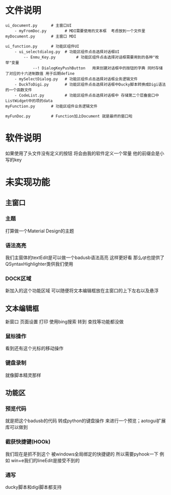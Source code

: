 # 文件说明
    ui_document.py      # 主窗口UI
        - myFromDoc.py        # MDI需要使用的文本框  考虑放到一个文件里
    myDocument.py       # 主窗口 MDI
    
    ui_function.py      # 功能区组件UI 
        - ui_selectdialog.py  # 功能区组件点击选择对话框UI
            -- Enmu_Key.py         # 功能区组件点击选择对话框需要用到的各种"枚举"变量
                --! DialogKeyPushButton   用来创建对话框中的按钮的字典 同时存储了对应的十六进制数值 用于后期define
        - mySelectDialog.py   # 功能区组件点击选择对话框业务逻辑文件
        - DuckToDigi.py       # 功能区组件点击选择对话框中Ducky脚本转换成Digi语法的一个函数文件
        - CodeList.py         # 功能区组件点击选择对话框中 存储第二个层叠窗口中ListWidget中的项的data
    myFunction.py       # 功能区组件业务逻辑文件
    
    myFunDoc.py         # Function加上Document 就是最终的窗口啦

# 软件说明
如果使用了头文件没有定义的按钮 将会由我的软件定义一个常量 他的前缀会是小写的key 

# 未实现功能
## 主窗口
### 主题
打算做一个Material Design的主题
### 语法高亮
我们主窗体的textEdit是可以做一个badusb语法高亮 这样更好看 那么qt也提供了QSyntaxHighlighter类供我们使用
### DOCK区域
新加入的这个功能区域 可以随便将文本编辑框放在主窗口的上下左右以及悬浮

## 文本编辑框
新窗口 页面设置 打印 使用bing搜索 转到 查找等功能都没做
### 鼠标操作
看到还有这个光标的移动操作
### 键盘录制
就像脚本精灵那样

## 功能区
### 预览代码
就是把这个badusb的代码 转成python的键盘操作 来进行一个预览；aotogui扩展库可以做到
### 截获快捷键(HOOk)
我们现在是抓不到这个 被windows全局绑定的快捷键的 所以需要pyhook一下 例如 win+e我们的lineEdit是接受不到的
### 通写
ducky脚本和digi脚本都支持


